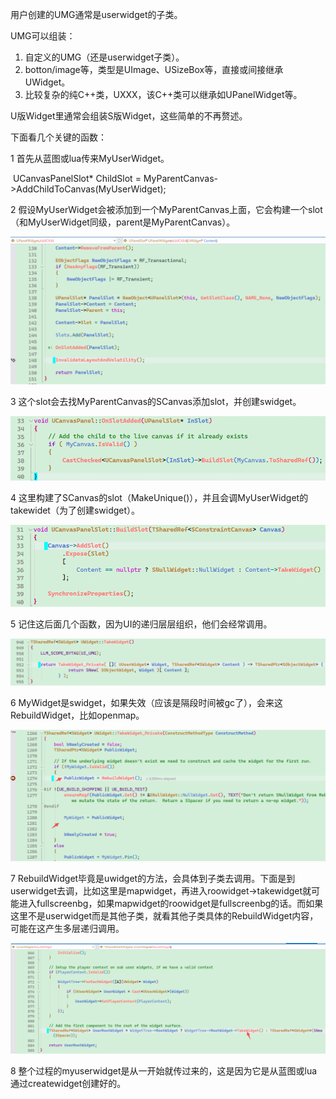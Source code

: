 用户创建的UMG通常是userwidget的子类。

UMG可以组装：

1. 自定义的UMG（还是userwidget子类）。
2. botton/image等，类型是UImage、USizeBox等，直接或间接继承UWidget。
3. 比较复杂的纯C++类，UXXX，该C++类可以继承如UPanelWidget等。



U版Widget里通常会组装S版Widget，这些简单的不再赘述。

下面看几个关键的函数：

1 首先从蓝图或lua传来MyUserWidget。

​		UCanvasPanelSlot* ChildSlot = MyParentCanvas->AddChildToCanvas(MyUserWidget);

2 假设MyUserWidget会被添加到一个MyParentCanvas上面，它会构建一个slot（和MyUserWidget同级，parent是MyParentCanvas）。

![image-20240408162357417](Images/UE5Slate和UMG整理/image-20240408162357417.png)

3 这个slot会去找MyParentCanvas的SCanvas添加slot，并创建swidget。

![image-20240408162524908](Images/UE5Slate和UMG整理/image-20240408162524908.png)

4 这里构建了SCanvas的slot（MakeUnique<FSlot>()），并且会调MyUserWidget的takewidet（为了创建swidget）。

![image-20240408155551996](Images/UE5Slate和UMG整理/image-20240408155551996.png)

5 记住这后面几个函数，因为UI的递归层层组织，他们会经常调用。

![image-20240408155527159](Images/UE5Slate和UMG整理/image-20240408155527159.png)

6 MyWidget是swidget，如果失效（应该是隔段时间被gc了），会来这RebuildWidget，比如openmap。

![image-20240408155514125](Images/UE5Slate和UMG整理/image-20240408155514125.png)

7 RebuildWidget毕竟是uwidget的方法，会具体到子类去调用。下面是到userwidget去调，比如这里是mapwidget，再进入roowidget->takewidget就可能进入fullscreenbg，如果mapwidget的roowidget是fullscreenbg的话。而如果这里不是userwidget而是其他子类，就看其他子类具体的RebuildWidget内容，可能在这产生多层递归调用。

![image-20240408155814010](Images/UE5Slate和UMG整理/image-20240408155814010.png)

8 整个过程的myuserwidget是从一开始就传过来的，这是因为它是从蓝图或lua通过createwidget创建好的。

